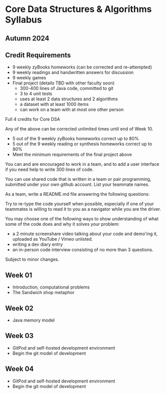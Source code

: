 # Core Data Structures & Algorithms Syllabus
## Autumn 2024

## Credit Requirements
* 9 weekly zyBooks homeworks (can be corrected and re-attempted)
* 9 weekly readings and handwritten answers for discussion
* 9 weekly games
* Final project (details TBD with other faculty soon)
  * 300-400 lines of Java code, committed to git
  * 3 to 4 unit tests
  * uses at least 2 data structures and 2 algorithms
  * a dataset with at least 1000 items
  * can work on a team with at most one other person
 
Full 4 credits for Core DSA

Any of the above can be corrected unlimited times until end of Week 10.
* 5 out of the 9 weekly zyBooks homeworks correct up to 80%
* 5 out of the 9 weekly reading or synthesis homeworks correct up to 80%
* Meet the minimum requirements of the final project above

You can and are encouraged to work in a team, and to add a user interface if you need help to write 300 lines of code.

You can use shared code that is written in a team or pair programming, submitted under your own github account.
List your teammate names.

As a team, write a README.md file answering the following questions:



Try to re-type the code yourself when possible, especially if one of your teammates is willing
to read it to you as a navigator while you are the driver.

You may choose one of the following ways to show understanding of what some of the code does and why it solves your problem:
* a 2 minute screenshare video talking about your code and demo'ing it, uploaded as YouTube / Vimeo unlisted.
* writing a dev diary entry
* an in-person code interview consisting of no more than 3 questions.

Subject to minor changes.

## Week 01
* Introduction, computational problems
* The Sandwich shop metaphor

## Week 02
* Java memory model

## Week 03
* GitPod and self-hosted development environment
* Begin the git model of development
## Week 04
* GitPod and self-hosted development environment
* Begin the git model of development
